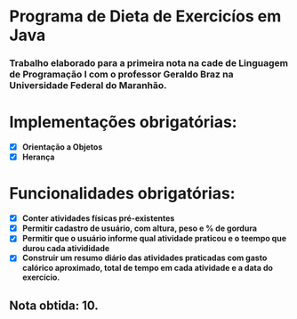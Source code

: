 # Programa de Dieta de Exercicíos em Java
### Trabalho elaborado para a primeira nota na cade de Linguagem de Programação I com o professor Geraldo Braz na Universidade Federal do Maranhão.

# Implementações obrigatórias:
- [X] __Orientação a Objetos__
- [X] __Herança__

# Funcionalidades obrigatórias:
- [X] __Conter atividades físicas pré-existentes__
- [X] __Permitir cadastro de usuário, com altura, peso e % de gordura__
- [X] __Permitir que o usuário informe qual atividade praticou e o teempo que durou cada ativididade__
- [X] __Construir um resumo diário das atividades praticadas com gasto calórico aproximado, total de tempo em cada atividade e a data do exercício.__

## Nota obtida: 10.